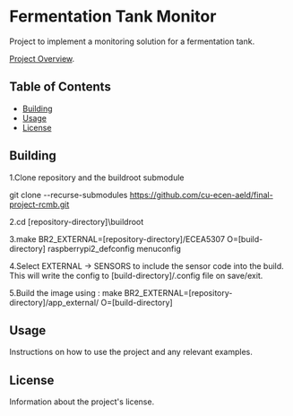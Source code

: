 # Fermentation Tank Monitor

Project to implement a monitoring solution for a fermentation tank.

[Project Overview](https://github.com/cu-ecen-aeld/final-project-rcmb/wiki/Project%E2%80%90Overview).

## Table of Contents

- [Building](#building)
- [Usage](#usage)
- [License](#license)

## Building

1.Clone repository and the buildroot submodule

git clone --recurse-submodules https://github.com/cu-ecen-aeld/final-project-rcmb.git

2.cd [repository-directory]\buildroot

3.make BR2_EXTERNAL=[repository-directory]/ECEA5307  O=[build-directory] raspberrypi2_defconfig  menuconfig

4.Select EXTERNAL -> SENSORS to include the sensor code into the build. This will write the config to [build-directory]/.config file on save/exit.

5.Build the image using : make BR2_EXTERNAL=[repository-directory]/app_external/  O=[build-directory]

## Usage

Instructions on how to use the project and any relevant examples.

## License

Information about the project's license.
